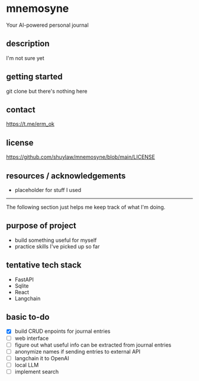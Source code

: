 # mnemosyne
Your AI-powered personal journal

## description
I'm not sure yet

## getting started
git clone but there's nothing here

## contact
https://t.me/erm_ok

## license
https://github.com/shuylaw/mnemosyne/blob/main/LICENSE

## resources / acknowledgements
- placeholder for stuff I used

---
The following section just helps me keep track of what I'm doing. 
## purpose of project
- build something useful for myself
- practice skills I've picked up so far

## tentative tech stack
- FastAPI
- Sqlite
- React
- Langchain

## basic to-do
- [x] build CRUD enpoints for journal entries
- [ ] web interface
- [ ] figure out what useful info can be extracted from journal entries
- [ ] anonymize names if sending entries to external API
- [ ] langchain it to OpenAI
- [ ] local LLM
- [ ] implement search

